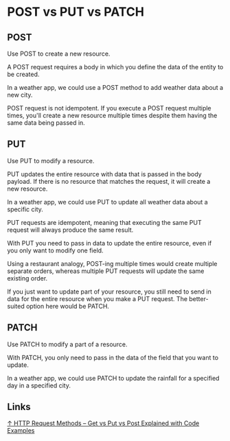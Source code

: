 # POST vs PUT vs PATCH

## POST

Use POST to create a new resource.

A POST request requires a body in which you define the data of the entity to be created.

In a weather app, we could use a POST method to add weather data about a new city.

POST request is not idempotent. If you execute a POST request multiple times, you'll create a new resource multiple times despite them having the same data being passed in.

## PUT

Use PUT to modify a resource.

PUT updates the entire resource with data that is passed in the body payload. If there is no resource that matches the request, it will create a new resource.

In a weather app, we could use PUT to update all weather data about a specific city.

PUT requests are idempotent, meaning that executing the same PUT request will always produce the same result.

With PUT you need to pass in data to update the entire resource, even if you only want to modify one field.

Using a restaurant analogy, POST-ing multiple times would create multiple separate orders, whereas multiple PUT requests will update the same existing order.

If you just want to update part of your resource, you still need to send in data for the entire resource when you make a PUT request. The better-suited option here would be PATCH.

## PATCH

Use PATCH to modify a part of a resource.

With PATCH, you only need to pass in the data of the field that you want to update.

In a weather app, we could use PATCH to update the rainfall for a specified day in a specified city.

## Links

[↑ HTTP Request Methods – Get vs Put vs Post Explained with Code Examples](https://www.freecodecamp.org/news/http-request-methods-explained/)
